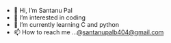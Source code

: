 - 👋 Hi, I’m Santanu Pal
- 👀 I’m interested in coding
- 🌱 I’m currently learning C and python 
- 📫 How to reach me ...@santanupalb404@gmail.com

<!---
code-with-santanu/code-with-santanu is a ✨ special ✨ repository because its `README.md` (this file) appears on your GitHub profile.
You can click the Preview link to take a look at your changes.
--->
